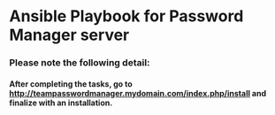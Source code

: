 # Ansible Playbook for Password Manager server

### Please note the following detail:
#### After completing the tasks, go to http://teampasswordmanager.mydomain.com/index.php/install and finalize with an installation.

